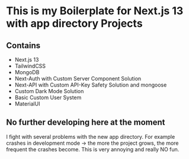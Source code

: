 # This is my Boilerplate for Next.js 13 with app directory Projects

## Contains

- Next.js 13
- TailwindCSS
- MongoDB
- Next-Auth with Custom Server Component Solution
- Next-API with Custom API-Key Safety Solution and mongoose
- Custom Dark Mode Solution
- Basic Custom User System
- MaterialUI

## No further developing here at the moment

I fight with several problems with the new app directory. For example crashes in development mode -> the more the project grows, the more frequent the crashes become. This is very annoying and really NO fun.
